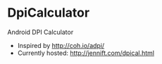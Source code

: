 DpiCalculator
=============

Android DPI Calculator


* Inspired by http://coh.io/adpi/
* Currently hosted: http://jennift.com/dpical.html
